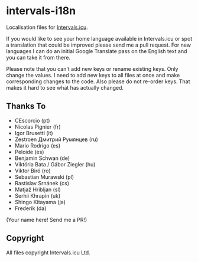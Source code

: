 # intervals-i18n

Localisation files for [Intervals.icu](https://intervals.icu/).

If you would like to see your home language available in Intervals.icu or spot a translation that could be improved
please send me a pull request. For new languages I can do an initial Google Translate pass on the English text and
you can take it from there.

Please note that you can't add new keys or rename existing keys. Only change the values. I need to add new keys to
all files at once and make corresponding changes to the code. Also please do not re-order keys. That makes it hard
to see what has actually changed.

## Thanks To

- CEscorcio (pt)
- Nicolas Pignier (fr)
- Igor Brusetti (it)
- Zestroen Дмитрий Румянцев (ru)
- Mario Rodrigo (es)
- Peloide (es)
- Benjamin Schwan (de)
- Viktória Bata / Gábor Ziegler (hu)
- Viktor Biró (ro)
- Sebastian Murawski (pl)
- Rastislav Srnánek (cs)
- Matjaž Hribljan (sl)
- Serhii Khrapin (uk)
- Shingo Kitayama (ja)
- Frederik (da)

(Your name here! Send me a PR!)

## Copyright

All files copyright Intervals.icu Ltd.
